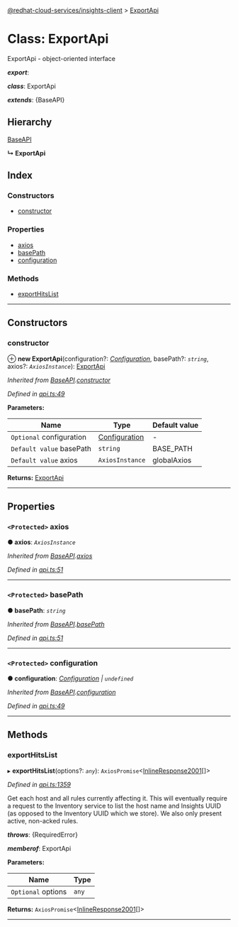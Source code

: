 [@redhat-cloud-services/insights-client](../README.md) > [ExportApi](../classes/exportapi.md)

# Class: ExportApi

ExportApi - object-oriented interface

*__export__*: 

*__class__*: ExportApi

*__extends__*: {BaseAPI}

## Hierarchy

 [BaseAPI](baseapi.md)

**↳ ExportApi**

## Index

### Constructors

* [constructor](exportapi.md#constructor)

### Properties

* [axios](exportapi.md#axios)
* [basePath](exportapi.md#basepath)
* [configuration](exportapi.md#configuration)

### Methods

* [exportHitsList](exportapi.md#exporthitslist)

---

## Constructors

<a id="constructor"></a>

###  constructor

⊕ **new ExportApi**(configuration?: *[Configuration](configuration.md)*, basePath?: *`string`*, axios?: *`AxiosInstance`*): [ExportApi](exportapi.md)

*Inherited from [BaseAPI](baseapi.md).[constructor](baseapi.md#constructor)*

*Defined in [api.ts:49](https://github.com/RedHatInsights/javascript-clients/blob/master/packages/insights/api.ts#L49)*

**Parameters:**

| Name | Type | Default value |
| ------ | ------ | ------ |
| `Optional` configuration | [Configuration](configuration.md) | - |
| `Default value` basePath | `string` |  BASE_PATH |
| `Default value` axios | `AxiosInstance` |  globalAxios |

**Returns:** [ExportApi](exportapi.md)

___

## Properties

<a id="axios"></a>

### `<Protected>` axios

**● axios**: *`AxiosInstance`*

*Inherited from [BaseAPI](baseapi.md).[axios](baseapi.md#axios)*

*Defined in [api.ts:51](https://github.com/RedHatInsights/javascript-clients/blob/master/packages/insights/api.ts#L51)*

___
<a id="basepath"></a>

### `<Protected>` basePath

**● basePath**: *`string`*

*Inherited from [BaseAPI](baseapi.md).[basePath](baseapi.md#basepath)*

*Defined in [api.ts:51](https://github.com/RedHatInsights/javascript-clients/blob/master/packages/insights/api.ts#L51)*

___
<a id="configuration"></a>

### `<Protected>` configuration

**● configuration**: *[Configuration](configuration.md) \| `undefined`*

*Inherited from [BaseAPI](baseapi.md).[configuration](baseapi.md#configuration)*

*Defined in [api.ts:49](https://github.com/RedHatInsights/javascript-clients/blob/master/packages/insights/api.ts#L49)*

___

## Methods

<a id="exporthitslist"></a>

###  exportHitsList

▸ **exportHitsList**(options?: *`any`*): `AxiosPromise`<[InlineResponse2001](../interfaces/inlineresponse2001.md)[]>

*Defined in [api.ts:1359](https://github.com/RedHatInsights/javascript-clients/blob/master/packages/insights/api.ts#L1359)*

Get each host and all rules currently affecting it. This will eventually require a request to the Inventory service to list the host name and Insights UUID (as opposed to the Inventory UUID which we store). We also only present active, non-acked rules.

*__throws__*: {RequiredError}

*__memberof__*: ExportApi

**Parameters:**

| Name | Type |
| ------ | ------ |
| `Optional` options | `any` |

**Returns:** `AxiosPromise`<[InlineResponse2001](../interfaces/inlineresponse2001.md)[]>

___

